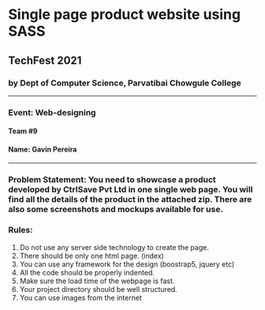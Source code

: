 # Single page product website using SASS

## TechFest 2021
### by Dept of Computer Science, Parvatibai Chowgule College
___
### Event: Web-designing
#### Team #9
#### Name: Gavin Pereira
---
### Problem Statement: You need to showcase a product developed by CtrlSave Pvt Ltd in one single web page. You will find all the details of the product in the attached zip. There are also some screenshots and  mockups available for use.

### Rules:
1. Do not use any server side technology to create the page. 
2. There should be only one html page. (index)
3. You can use any framework for the design (boostrap5, jquery etc)
4. All the code should be properly indented.
5. Make sure the load time of the webpage is fast. 
6. Your project directory should be well structured.
7. You can use images from the internet

